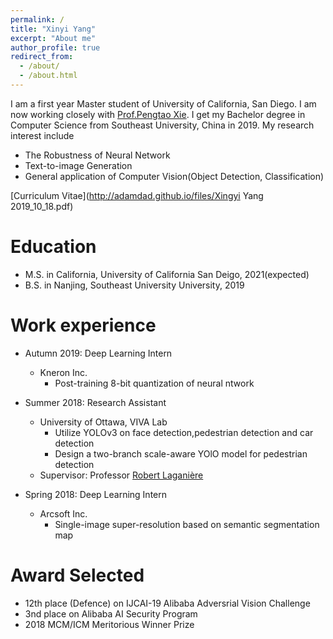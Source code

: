 ```yaml
---
permalink: /
title: "Xinyi Yang"
excerpt: "About me"
author_profile: true
redirect_from: 
  - /about/
  - /about.html
---
```


I am a first year Master student of University of California, San Diego. I am now working closely with [Prof.Pengtao Xie](http://www.cs.cmu.edu/~pengtaox/). I get my Bachelor degree in Computer Science from Southeast University, China in 2019. My research interest include 

* The Robustness of Neural Network
* Text-to-image Generation 
* General application of Computer Vision(Object Detection, Classification)

[Curriculum Vitae](http://adamdad.github.io/files/Xingyi Yang 2019_10_18.pdf)    

Education
======
* M.S. in California, University of California San Deigo, 2021(expected)
* B.S. in Nanjing, Southeast University University, 2019
<!-- * Ph.D in Version Control Theory, GitHub University, 2018 (expected) -->

Work experience
======
* Autumn 2019: Deep Learning Intern
  * Kneron Inc.
    * Post-training 8-bit quantization of neural ntwork
* Summer 2018: Research Assistant
  * University of Ottawa, VIVA Lab
    * Utilize YOLOv3 on face detection,pedestrian detection and car detection
    * Design a two-branch scale-aware YOlO model for pedestrian detection
  * Supervisor: Professor [Robert Laganière](http://www.site.uottawa.ca/~laganier/)

* Spring 2018: Deep Learning Intern
  * Arcsoft Inc.
    * Single-image super-resolution based on semantic segmentation map
  
Award Selected
=======
* 12th place (Defence) on IJCAI-19 Alibaba Adversrial Vision Challenge
* 3nd place on Alibaba AI Security Program
* 2018 MCM/ICM Meritorious Winner Prize
